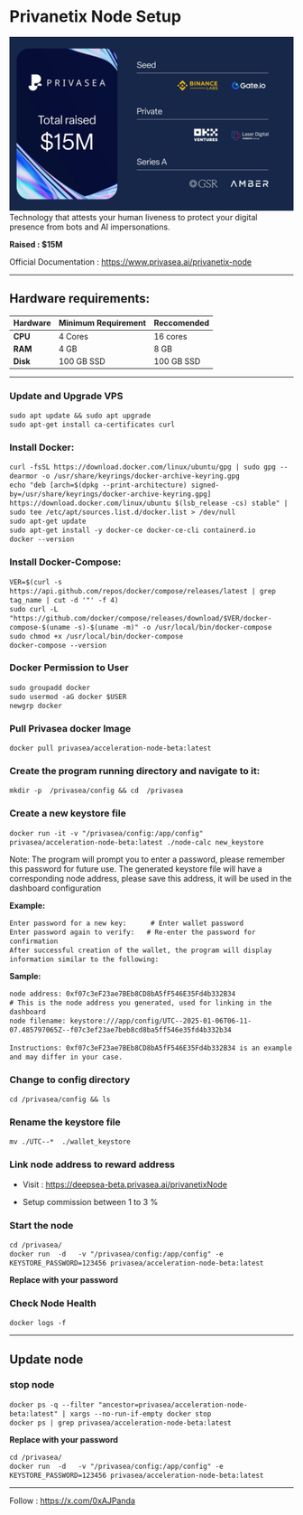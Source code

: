 # Privanetix Node Setup
![image](GiGljf4b0AAnA-q.jpg)
Technology that attests your human liveness to protect your digital presence from bots and AI impersonations.

**Raised : $15M**

Official Documentation : https://www.privasea.ai/privanetix-node

---

## Hardware requirements:

| **Hardware** | **Minimum Requirement** | **Reccomended** |
|--------------|-------------------------|-----------------|
| **CPU**      | 4 Cores                 | 16 cores        |
| **RAM**      | 4 GB                    | 8 GB 	         |
| **Disk**     | 100  GB  SSD            | 100 GB SSD	     |

---

### Update and Upgrade VPS

```
sudo apt update && sudo apt upgrade
sudo apt-get install ca-certificates curl
```

### Install Docker:

```
curl -fsSL https://download.docker.com/linux/ubuntu/gpg | sudo gpg --dearmor -o /usr/share/keyrings/docker-archive-keyring.gpg  
echo "deb [arch=$(dpkg --print-architecture) signed-by=/usr/share/keyrings/docker-archive-keyring.gpg] https://download.docker.com/linux/ubuntu $(lsb_release -cs) stable" | sudo tee /etc/apt/sources.list.d/docker.list > /dev/null  
sudo apt-get update  
sudo apt-get install -y docker-ce docker-ce-cli containerd.io  
docker --version  
```
### Install Docker-Compose:

```
VER=$(curl -s https://api.github.com/repos/docker/compose/releases/latest | grep tag_name | cut -d '"' -f 4)  
sudo curl -L "https://github.com/docker/compose/releases/download/$VER/docker-compose-$(uname -s)-$(uname -m)" -o /usr/local/bin/docker-compose  
sudo chmod +x /usr/local/bin/docker-compose  
docker-compose --version  
```

### Docker Permission to User

```
sudo groupadd docker  
sudo usermod -aG docker $USER  
newgrp docker
```

### Pull Privasea docker Image

```
docker pull privasea/acceleration-node-beta:latest
```


### Create the program running directory and navigate to it:

```
mkdir -p  /privasea/config && cd  /privasea
```

### Create a new keystore file 

```
docker run -it -v "/privasea/config:/app/config" privasea/acceleration-node-beta:latest ./node-calc new_keystore
```

Note: The program will prompt you to enter a password, please remember this password for future use. The generated keystore file will have a corresponding node address, please save this address, it will be used in the dashboard configuration


**Example:**
```
Enter password for a new key:      # Enter wallet password  
Enter password again to verify:   # Re-enter the password for confirmation  
After successful creation of the wallet, the program will display information similar to the following:
```

**Sample:**
```
node address: 0xf07c3eF23ae7BEb8CD8bA5fF546E35Fd4b332B34
# This is the node address you generated, used for linking in the dashboard 
node filename: keystore:///app/config/UTC--2025-01-06T06-11-07.485797065Z--f07c3ef23ae7beb8cd8ba5ff546e35fd4b332b34

Instructions: 0xf07c3eF23ae7BEb8CD8bA5fF546E35Fd4b332B34 is an example and may differ in your case.
```

### Change to config directory 

```
cd /privasea/config && ls
```
### Rename the keystore file 

```
mv ./UTC--*  ./wallet_keystore 
```

### Link node address to reward address

- Visit : https://deepsea-beta.privasea.ai/privanetixNode

- Setup commission between 1 to 3 %


### Start the node

```
cd /privasea/ 
docker run  -d   -v "/privasea/config:/app/config" -e KEYSTORE_PASSWORD=123456 privasea/acceleration-node-beta:latest
```

**Replace with your password**

### Check Node Health

```
docker logs -f 
```

---

## Update node


### stop node

```
docker ps -q --filter "ancestor=privasea/acceleration-node-beta:latest" | xargs --no-run-if-empty docker stop
docker ps | grep privasea/acceleration-node-beta:latest
```

**Replace with your password**

```
cd /privasea/
docker run  -d   -v "/privasea/config:/app/config" -e KEYSTORE_PASSWORD=123456 privasea/acceleration-node-beta:latest
```


---

Follow : https://x.com/0xAJPanda

